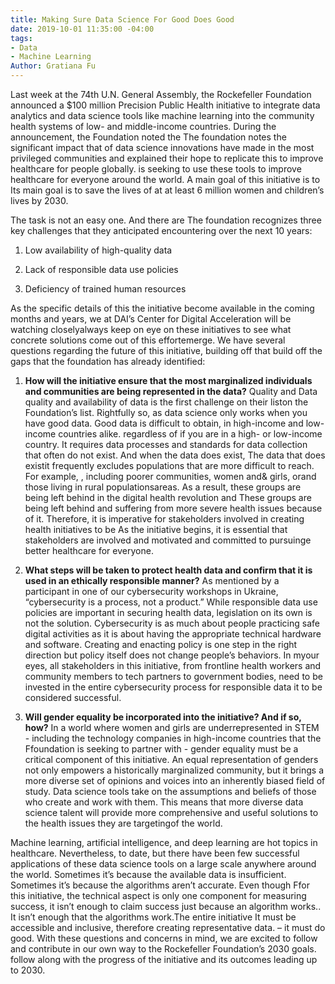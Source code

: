 ```yaml
---
title: Making Sure Data Science For Good Does Good
date: 2019-10-01 11:35:00 -04:00
tags:
- Data
- Machine Learning
Author: Gratiana Fu
---
```


Last week at the 74th U.N. General Assembly, the Rockefeller Foundation announced a $100 million Precision Public Health initiative to integrate data analytics and data science tools like machine learning into the community health systems of low- and middle-income countries. During the announcement, the Foundation  noted the The foundation notes the significant impact that of data science innovations have made in the most privileged communities  and explained their hope to replicate this to improve healthcare for people globally. is seeking to use these tools to improve healthcare for everyone around the world. A main goal of this initiative is to Its main goal is to save the lives of at at least 6 million women and children’s lives by 2030.

The task is not an easy one. And there are The foundation recognizes three key challenges that they anticipated encountering over the next 10 years:

1. Low availability of high-quality data

2. Lack of responsible data use policies

3. Deficiency of trained human resources

As the specific details of this the initiative become available in the coming months and years, we at DAI’s Center for Digital Acceleration will be watching closelyalways keep on eye on these initiatives to see what concrete solutions come out of this effortemerge. We have several questions regarding the future of this initiative, building off  that build off the gaps that the foundation has already identified:

1. **How will the initiative ensure that the most marginalized individuals and communities are being represented in the data?**
   Quality and Data quality  and availability of data is the first challenge on their liston the Foundation’s list. Rightfully so, as data science only works when you have good data. Good data is difficult to obtain, in high-income and low-income countries alike.  regardless of if you are in a high- or low-income country. It requires data processes and standards for data collection that often do not exist. And when the data does exist, The data that does existit frequently excludes populations that are more difficult to reach. For example, , including poorer communities, women and& girls, orand those living in rural populationsareas. As a result, these groups are being left behind in the digital health revolution and These groups are being left behind and suffering from more severe health issues because of it. Therefore, it is imperative for stakeholders involved in creating health initiatives to be As the initiative begins, it is essential that stakeholders are involved and motivated and committed to pursuinge better healthcare for everyone.

2. **What steps will be taken to protect health data and confirm that it is used in an ethically responsible manner?**
   As mentioned by a participant in one of our cybersecurity workshops in Ukraine, “cybersecurity is a process, not a product.” While responsible data use policies are important in securing health data, legislation on its own is not the solution. Cybersecurity is as much about people practicing safe digital activities as it is about having the appropriate technical hardware and software. Creating and enacting policy is one step in the right direction but policy itself does not change people’s behaviors. In myour eyes, all stakeholders in this initiative, from frontline health workers and community members to tech partners to government bodies, need to be invested in the entire cybersecurity process for responsible data it to be considered successful.

3. **Will gender equality be incorporated into the initiative? And if so, how?**
   In a world where women and girls are underrepresented in STEM - including the technology companies in high-income countries that the Ffoundation is seeking to partner with - gender equality must be a critical component of this initiative. An equal representation of genders not only empowers a historically marginalized community, but it brings a more diverse set of opinions and voices into an inherently biased field of study. Data science tools take on the assumptions and beliefs of those who create and work with them. This means that more diverse data science talent will provide more comprehensive and useful solutions to the health issues they are targetingof the world.

Machine learning, artificial intelligence, and deep learning are hot topics in healthcare. Nevertheless, to date,  but there have been few successful applications of these data science tools on a large scale anywhere around the world. Sometimes it’s because the available data is insufficient. Sometimes it’s because the algorithms aren’t accurate. Even though Ffor this initiative, the technical aspect is only one component for measuring success, it isn’t enough to claim success just because an algorithm works.. It isn’t enough that the algorithms work.The entire initiative It must be accessible and inclusive, therefore creating representative data.  – it must do good. With these questions and concerns in mind, we are excited to follow and contribute in our own way to the Rockefeller Foundation’s 2030 goals. follow along with the progress of the initiative and its outcomes leading up to 2030.